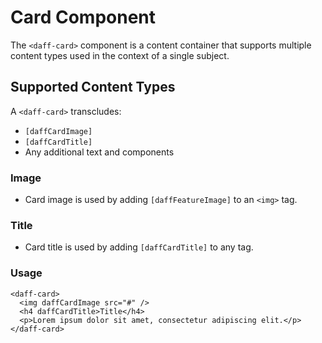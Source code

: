 # Card Component

The `<daff-card>` component is a content container that supports multiple content types used in the context of a single subject.

## Supported Content Types

A `<daff-card>` transcludes:

- `[daffCardImage]`
- `[daffCardTitle]`
- Any additional text and components

### Image

- Card image is used by adding `[daffFeatureImage]` to an `<img>` tag.

### Title

- Card title is used by adding `[daffCardTitle]` to any tag.

### Usage

```
<daff-card>
  <img daffCardImage src="#" />
  <h4 daffCardTitle>Title</h4>
  <p>Lorem ipsum dolor sit amet, consectetur adipiscing elit.</p>
</daff-card>
```
